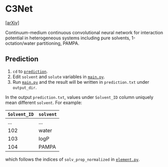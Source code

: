 # C3Net

[[arXiv]](https://arxiv.org/abs/2309.15334)

Continuum-medium continuous convolutional neural network for interaction potential in heterogeneous systems including pure solvents, 1-octation/water partitioning, PAMPA.

## Prediction

1. `cd` to [`prediction`](prediction).
2. Edit `solvent` and `solute` variables in [`main.py`](prediction/main.py).
3. Run [`main.py`](prediction/main.py) and the result will be written in `prediction.txt` under `output_dir`.

In the output `prediction.txt`, values under `Solvent_ID` column uniquely mean different `solvent`. For example:

`Solvent_ID` | `solvent`
--- | ---
... | ...
102 | water
103 | logP
104 | PAMPA

which follows the indices of `solv_prop_normalized` in [`element.py`](module/input/element.py).
